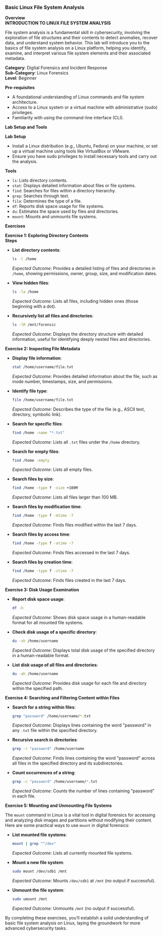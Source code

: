 ### Basic Linux File System Analysis  
**Overview**  
**INTRODUCTION TO LINUX FILE SYSTEM ANALYSIS**

File system analysis is a fundamental skill in cybersecurity, involving the exploration of file structures and their contents to detect anomalies, recover data, and understand system behavior. This lab will introduce you to the basics of file system analysis on a Linux platform, helping you identify, examine, and interpret various file system elements and their associated metadata.

**Category**: Digital Forensics and Incident Response  
**Sub-Category**: Linux Forensics  
**Level**: Beginner

**Pre-requisites**  
- A foundational understanding of Linux commands and file system architecture.
- Access to a Linux system or a virtual machine with administrative (sudo) privileges.
- Familiarity with using the command-line interface (CLI).

**Lab Setup and Tools**

**Lab Setup**  
- Install a Linux distribution (e.g., Ubuntu, Fedora) on your machine, or set up a virtual machine using tools like VirtualBox or VMware.
- Ensure you have sudo privileges to install necessary tools and carry out the analysis.

**Tools**  
- `ls`: Lists directory contents.
- `stat`: Displays detailed information about files or file systems.
- `find`: Searches for files within a directory hierarchy.
- `grep`: Searches through text.
- `file`: Determines the type of a file.
- `df`: Reports disk space usage for file systems.
- `du`: Estimates the space used by files and directories.
- `mount`: Mounts and unmounts file systems.

**Exercises**

**Exercise 1: Exploring Directory Contents**  
**Steps**  
- **List directory contents**:

    ```bash
    ls -l /home
    ```
    *Expected Outcome*: Provides a detailed listing of files and directories in `/home`, showing permissions, owner, group, size, and modification dates.

- **View hidden files**:

    ```bash
    ls -la /home
    ```
    *Expected Outcome*: Lists all files, including hidden ones (those beginning with a dot).

- **Recursively list all files and directories**:

    ```bash
    ls -lR /mnt/forensic
    ```
    *Expected Outcome*: Displays the directory structure with detailed information, useful for identifying deeply nested files and directories.

**Exercise 2: Inspecting File Metadata**

- **Display file information**:

    ```bash
    stat /home/username/file.txt
    ```
    *Expected Outcome*: Provides detailed information about the file, such as inode number, timestamps, size, and permissions.

- **Identify file type**:

    ```bash
    file /home/username/file.txt
    ```
    *Expected Outcome*: Describes the type of the file (e.g., ASCII text, directory, symbolic link).

- **Search for specific files**:

    ```bash
    find /home -name "*.txt"
    ```
    *Expected Outcome*: Lists all `.txt` files under the `/home` directory.

- **Search for empty files**:

    ```bash
    find /home -empty
    ```
    *Expected Outcome*: Lists all empty files.

- **Search files by size**:

    ```bash
    find /home -type f -size +100M
    ```
    *Expected Outcome*: Lists all files larger than 100 MB.

- **Search files by modification time**:

    ```bash
    find /home -type f -mtime -7
    ```
    *Expected Outcome*: Finds files modified within the last 7 days.

- **Search files by access time**:

    ```bash
    find /home -type f -atime -7
    ```
    *Expected Outcome*: Finds files accessed in the last 7 days.

- **Search files by creation time**:

    ```bash
    find /home -type f -ctime -7
    ```
    *Expected Outcome*: Finds files created in the last 7 days.

**Exercise 3: Disk Usage Examination**

- **Report disk space usage**:

    ```bash
    df -h
    ```
    *Expected Outcome*: Shows disk space usage in a human-readable format for all mounted file systems.

- **Check disk usage of a specific directory**:

    ```bash
    du -sh /home/username
    ```
    *Expected Outcome*: Displays total disk usage of the specified directory in a human-readable format.

- **List disk usage of all files and directories**:

    ```bash
    du -ah /home/username
    ```
    *Expected Outcome*: Provides disk usage for each file and directory within the specified path.

**Exercise 4: Searching and Filtering Content within Files**

- **Search for a string within files**:

    ```bash
    grep "password" /home/username/*.txt
    ```
    *Expected Outcome*: Displays lines containing the word "password" in any `.txt` file within the specified directory.

- **Recursive search in directories**:

    ```bash
    grep -r "password" /home/username
    ```
    *Expected Outcome*: Finds lines containing the word "password" across all files in the specified directory and its subdirectories.

- **Count occurrences of a string**:

    ```bash
    grep -c "password" /home/username/*.txt
    ```
    *Expected Outcome*: Counts the number of lines containing "password" in each file.

**Exercise 5: Mounting and Unmounting File Systems**

The `mount` command in Linux is a vital tool in digital forensics for accessing and analyzing disk images and partitions without modifying their content. Here are some practical ways to use `mount` in digital forensics:

- **List mounted file systems**:

    ```bash
    mount | grep "^/dev"
    ```
    *Expected Outcome*: Lists all currently mounted file systems.

- **Mount a new file system**:

    ```bash
    sudo mount /dev/sdb1 /mnt
    ```
    *Expected Outcome*: Mounts `/dev/sdb1` at `/mnt` (no output if successful).

- **Unmount the file system**:

    ```bash
    sudo umount /mnt
    ```
    *Expected Outcome*: Unmounts `/mnt` (no output if successful).

By completing these exercises, you’ll establish a solid understanding of basic file system analysis on Linux, laying the groundwork for more advanced cybersecurity tasks.

